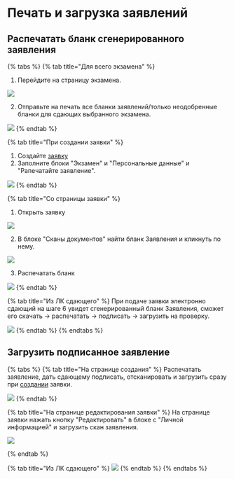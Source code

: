 # Печать и загрузка заявлений

## Распечатать бланк сгенерированного заявления

{% tabs %}
{% tab title="Для всего экзамена" %}
1. Перейдите на страницу экзамена.&#x20;

![](<../.gitbook/assets/image (276).png>)

2. Отправьте на печать все бланки заявлений/только неодобренные бланки для сдающих выбранного экзамена.

![](<../.gitbook/assets/image (277).png>)
{% endtab %}

{% tab title="При создании заявки" %}
1. Создайте [заявку](dobavlenie-zayavki-vruchnuyu/)
2. Заполните блоки "Экзамен" и "Персональные данные" и "Рапечатайте заявление".

![](<../.gitbook/assets/image (278).png>)
{% endtab %}

{% tab title="Со страницы заявки" %}
1. Открыть заявку&#x20;

![](<../.gitbook/assets/image (281).png>)

2. В блоке "Сканы документов" найти бланк Заявления и кликнуть по нему.&#x20;

![](<../.gitbook/assets/image (280).png>)

3. Распечатать бланк

![](<../.gitbook/assets/image (282).png>)
{% endtab %}

{% tab title="Из ЛК сдающего" %}
При подаче заявки электронно сдающий на шаге 6 увидет сгенерированный бланк Заявления, сможет его скачать -> распечатать -> подписать ->  загрузить на проверку.

![](<../.gitbook/assets/image (292).png>)
{% endtab %}
{% endtabs %}

## Загрузить подписанное заявление

{% tabs %}
{% tab title="На странице создания" %}
Распечатать заявление, дать сдающему подписать, отсканировать и загрузить сразу при [создании](dobavlenie-zayavki-vruchnuyu/) заявки.

![](<../.gitbook/assets/image (283).png>)
{% endtab %}

{% tab title="На странице редактирования заявки" %}
На странице заявки нажать кнопку "Редактировать" в блоке с "Личной информацией" и загрузить скан заявления.

![](<../.gitbook/assets/image (114).png>)


{% endtab %}

{% tab title="Из ЛК сдающего" %}
![](<../.gitbook/assets/image (285).png>)
{% endtab %}
{% endtabs %}
